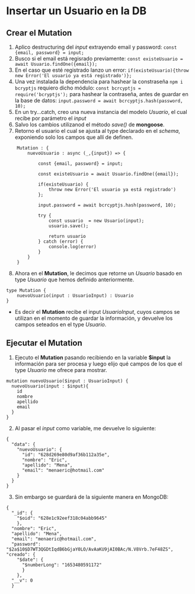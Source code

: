 # Insertar un Usuario en la DB

## Crear el Mutation

1. Aplico destructuring del _input_ extrayendo email y password: `const {email, password} = input;`
2. Busco si el email está regisrado previamente: `const existeUsuario = await Usuario.findOne({email});`
3. En el caso que esté registrado lanzo un error: `if(existeUsuario){throw new Error('El usuario ya está registrado')};`
4. Una vez instalada la dependencia para hashear la constraseña `npm i bcryptjs` requiero dicho módulo: `const bcrcyptjs = require('bcryptjs');` para hashear la contraseña, antes de guardar en la base de datos: `input.password = await bcrcyptjs.hash(password, 10);`
5. En un try...catch, creo una nueva instancia del modelo _Usuario_, el cual recibe por parámetro el _input_
6. Salvo los cambios utilizanod el método _save()_ de **mongoose**.
7. Retorno el usuario el cual se ajusta al type declarado en el _schema_, exponiendo solo los campos que allí de definen.

```
    Mutation : {
        nuevoUsuario : async (_,{input}) => {

            const {email, password} = input;

            const existeUsuario = await Usuario.findOne({email});

            if(existeUsuario) {
                throw new Error('El usuario ya está registrado')
            };

            input.password = await bcrcyptjs.hash(password, 10);

            try {
                const usuario  = new Usuario(input);
                usuario.save();

                return usuario
            } catch (error) {
                console.log(error)
            }
        }
    }
```

8. Ahora en el **Mutation**, le decimos que retorne un _Usuario_ basado en type _Usuario_ que hemos definido anteriormente.

```
type Mutation {
    nuevoUsuario(input : UsuarioInput) : Usuario
}
```

- Es decir el **Mutation** recibe el input _UsuarioInput_, cuyos campos se utilizan en el momento de guardar la información, y devuelve los campos seteados en el type _Usuario_.

## Ejecutar el Mutation

1. Ejecuto el **Mutation** pasando recibiendo en la variable **$input** la información para ser procesa y luego elijo qué campos de los que el type _Usuario_ me ofrece para mostrar.

```
mutation nuevoUsuario($input : UsuarioInput) {
  nuevoUsuario(input : $input){
    id
    nombre
    apellido
    email
  }
}
```

2. Al pasar el _input_ como variable, me devuelve lo siguiente:

```
{
  "data": {
    "nuevoUsuario": {
      "id": "628d269e80d9af36b112a35e",
      "nombre": "Eric",
      "apellido": "Mena",
      "email": "menaeric@hotmail.com"
    }
  }
}
```

3. Sin embargo se guardará de la siguiente manera en MongoDB:

```
{
  "_id": {
    "$oid": "628e1c92eef318c04abb9645"
    },
  "nombre": "Eric",
  "apellido": "Mena",
  "email": "menaeric@hotmail.com",
  "password": "$2a$10$D7WT3QGDtIqdB6bGjaY0LO/AvAaKU9jAI0BAc/N.V8Vrb.7eF48ZS",  "creado": {
    "$date": {
      "$numberLong": "1653480591172"
      }
    },
  "__v": 0
  }
```
